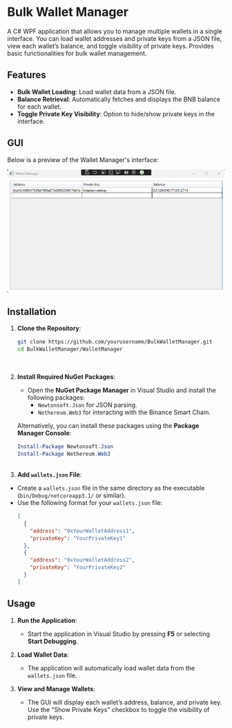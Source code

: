 # Bulk Wallet Manager

A C# WPF application that allows you to manage multiple wallets in a single interface. You can load wallet addresses and private keys from a JSON file, view each wallet’s balance, and toggle visibility of private keys. Provides basic functionalities for bulk wallet management.


## Features

- **Bulk Wallet Loading**: Load wallet data from a JSON file.
- **Balance Retrieval**: Automatically fetches and displays the BNB balance for each wallet.
- **Toggle Private Key Visibility**: Option to hide/show private keys in the interface.

## GUI 

Below is a preview of the Wallet Manager's interface:

![Wallet Manager GUI](WalletManager/manager_gui.png)

## Installation

1. **Clone the Repository**:
   ```bash
   git clone https://github.com/yourusername/BulkWalletManager.git
   cd BulkWalletManager/WalletManager
 
 
2. **Install Required NuGet Packages**:
   - Open the **NuGet Package Manager** in Visual Studio and install the following packages:
     - `Newtonsoft.Json` for JSON parsing.
     - `Nethereum.Web3` for interacting with the Binance Smart Chain.

   Alternatively, you can install these packages using the **Package Manager Console**:
   ```powershell
   Install-Package Newtonsoft.Json
   Install-Package Nethereum.Web3
 
 3. **Add `wallets.json` File**:
   - Create a `wallets.json` file in the same directory as the executable (`bin/Debug/netcoreapp3.1/` or similar).
   - Use the following format for your `wallets.json` file:
     ```json
     [
       {
         "address": "0xYourWalletAddress1",
         "privateKey": "YourPrivateKey1"
       },
       {
         "address": "0xYourWalletAddress2",
         "privateKey": "YourPrivateKey2"
       }
     ]
     ```

## Usage

1. **Run the Application**:
   - Start the application in Visual Studio by pressing **F5** or selecting **Start Debugging**.

2. **Load Wallet Data**:
   - The application will automatically load wallet data from the `wallets.json` file.

3. **View and Manage Wallets**:
   - The GUI will display each wallet’s address, balance, and private key. Use the "Show Private Keys" checkbox to toggle the visibility of private keys.

  
